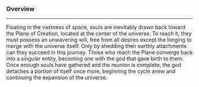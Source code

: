 ### Overview
---
Floating in the vastness of space, souls are inevitably drawn back toward the Plane of Creation, located at the center of the universe. To reach it, they must possess an unwavering will, free from all desires except the longing to merge with the universe itself. Only by shedding their earthly attachments can they succeed in this journey. Those who reach the Plane converge back into a singular entity, becoming one with the god that gave birth to them. Once enough souls have gathered and the reunion is complete, the god detaches a portion of itself once more, beginning the cycle anew and continuing the expansion of the universe.